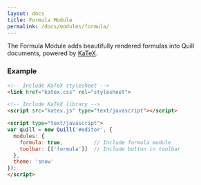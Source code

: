 ```yaml
---
layout: docs
title: Formula Module
permalink: /docs/modules/formula/
---
```


The Formula Module adds beautifully rendered formulas into Quill documents, powered by [KaTeX](https://khan.github.io/KaTeX/).


### Example

```html
<!-- Include KaTeX stylesheet -->
<link href="katex.css" rel="stylesheet">

<!-- Include KaTeX library -->
<script src="katex.js" type="text/javascript"></script>

<script type="text/javascript">
var quill = new Quill('#editor', {
  modules: {
    formula: true,          // Include formula module
    toolbar: [['formula']]  // Include button in toolbar
  },
  theme: 'snow'
});
</script>
```
